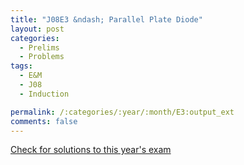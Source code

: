 ```yaml
---
title: "J08E3 &ndash; Parallel Plate Diode"
layout: post
categories:
  - Prelims
  - Problems
tags:
  - E&M
  - J08
  - Induction

permalink: /:categories/:year/:month/E3:output_ext
comments: false
---
```

<object data="2008J3E.pdf" type="application/pdf" width="100%" height="500"></object>
<div class="message"><a href='https://princetonprelim.com/prelim/20/'>Check for solutions to this year's exam</a></div>